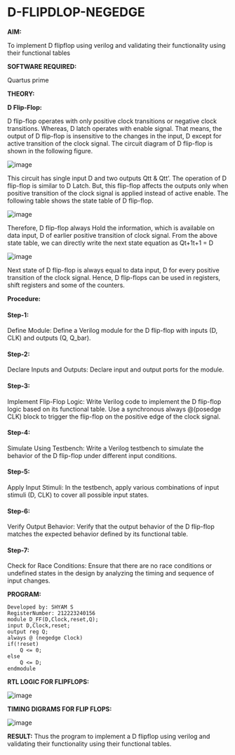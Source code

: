 # D-FLIPDLOP-NEGEDGE

**AIM:**

To implement  D flipflop using verilog and validating their functionality using their functional tables

**SOFTWARE REQUIRED:**

Quartus prime

**THEORY:**

**D Flip-Flop:**

D flip-flop operates with only positive clock transitions or negative clock transitions. Whereas, D latch operates with enable signal. That means, the output of D flip-flop is insensitive to the changes in the input, D except for active transition of the clock signal. The circuit diagram of D flip-flop is shown in the following figure.

![image](https://github.com/naavaneetha/D-FLIPDLOP-NEGEDGE/assets/154305477/48c81fe8-bc3f-40e7-95e2-519fc155ad51)

This circuit has single input D and two outputs Qtt & Qtt’. The operation of D flip-flop is similar to D Latch. But, this flip-flop affects the outputs only when positive transition of the clock signal is applied instead of active enable. The following table shows the state table of D flip-flop.

![image](https://github.com/naavaneetha/D-FLIPDLOP-NEGEDGE/assets/154305477/e5f3fda7-68ec-4a3a-a0a4-cf6f9cc4ab55)

Therefore, D flip-flop always Hold the information, which is available on data input, D of earlier positive transition of clock signal. From the above state table, we can directly write the next state equation as Qt+1t+1 = D

![image](https://github.com/naavaneetha/D-FLIPDLOP-NEGEDGE/assets/154305477/8592c0d8-2917-4142-91b9-d6c30dd891d2)

Next state of D flip-flop is always equal to data input, D for every positive transition of the clock signal. Hence, D flip-flops can be used in registers, shift registers and some of the counters.

**Procedure:**
#### Step-1: 
Define Module: Define a Verilog module for the D flip-flop with inputs (D, CLK) and outputs (Q, Q_bar).
#### Step-2:
Declare Inputs and Outputs: Declare input and output ports for the module.
#### Step-3:
Implement Flip-Flop Logic: Write Verilog code to implement the D flip-flop logic based on its functional table. Use a synchronous always @(posedge CLK) block to trigger the flip-flop on the positive edge of the clock signal.
#### Step-4:
Simulate Using Testbench: Write a Verilog testbench to simulate the behavior of the D flip-flop under different input conditions.
#### Step-5:
Apply Input Stimuli: In the testbench, apply various combinations of input stimuli (D, CLK) to cover all possible input states.
#### Step-6:
Verify Output Behavior: Verify that the output behavior of the D flip-flop matches the expected behavior defined by its functional table.
#### Step-7:
Check for Race Conditions: Ensure that there are no race conditions or undefined states in the design by analyzing the timing and sequence of input changes.


**PROGRAM:**
```
Developed by: SHYAM S
RegisterNumber: 212223240156
module D_FF(D,Clock,reset,Q);
input D,Clock,reset;
output reg Q;
always @ (negedge Clock)
if(!reset)
	Q <= 0;
else
	Q <= D;	
endmodule
```
**RTL LOGIC FOR FLIPFLOPS:**

![image](https://github.com/SridharShyam/D-FLIPDLOP-NEGEDGE/assets/144871368/793f830e-fe03-4926-af98-1bd9c4156886)

**TIMING DIGRAMS FOR FLIP FLOPS:**

![image](https://github.com/SridharShyam/D-FLIPDLOP-NEGEDGE/assets/144871368/41b6d04e-82cf-475f-b5d9-e766bb1dfdc3)


**RESULT:**
 Thus the program to implement a D flipflop using verilog and validating their functionality using their functional tables.
